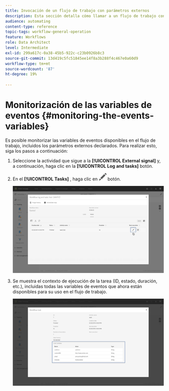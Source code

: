 ```yaml
---
title: Invocación de un flujo de trabajo con parámetros externos
description: Esta sección detalla cómo llamar a un flujo de trabajo con parámetros externos.
audience: automating
content-type: reference
topic-tags: workflow-general-operation
feature: Workflows
role: Data Architect
level: Intermediate
exl-id: 299a617c-0a38-45b5-922c-c23b0926b8c3
source-git-commit: 13d419c5fc51845ee14f8a3b288f4c467e0a60d9
workflow-type: tm+mt
source-wordcount: '87'
ht-degree: 19%

---
```


# Monitorización de las variables de eventos {#monitoring-the-events-variables}

Es posible monitorizar las variables de eventos disponibles en el flujo de trabajo, incluidos los parámetros externos declarados. Para realizar esto, siga los pasos a continuación:

1. Seleccione la actividad que sigue a la **[!UICONTROL External signal]** y, a continuación, haga clic en la **[!UICONTROL Log and tasks]** botón.
1. En el **[!UICONTROL Tasks]** , haga clic en ![](assets/edit_darkgrey-24px.png) botón.

   ![](assets/extsignal_monitoring_2.png)

1. Se muestra el contexto de ejecución de la tarea (ID, estado, duración, etc.), incluidas todas las variables de eventos que ahora están disponibles para su uso en el flujo de trabajo.

   ![](assets/extsignal_monitoring_3.png)
